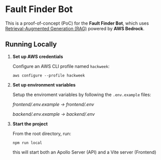 # Fault Finder Bot

This is a proof-of-concept (PoC) for the **Fault Finder Bot**, which uses [Retrieval-Augmented Generation (RAG)](https://aws.amazon.com/what-is/retrieval-augmented-generation/) powered by **AWS Bedrock**.

## Running Locally

1. **Set up AWS credentials**

   Configure an AWS CLI profile named `hackweek`:

   `aws configure --profile hackweek`

2. **Set up environment variables**

    Setup the enviroment variables by following the `.env.example` files:

    *frontend/.env.example → frontend/.env*

    *backend/.env.example → backend/.env*

3. **Start the project**

    From the root directory, run:
    
    `npm run local`

    this will start both an Apollo Server (API) and a Vite server (Frontend)